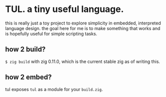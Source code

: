 # **TUL**. a **t**iny **u**seful **l**anguage.

this is really just a toy project to explore simplicity in embedded, interpreted
language design. the goal here for me is to make something that works and is
hopefully useful for simple scripting tasks.

## how 2 build?

`$ zig build` with zig 0.11.0, which is the current stable zig as of writing
this.

## how 2 embed?

tul exposes `tul` as a module for your `build.zig`.